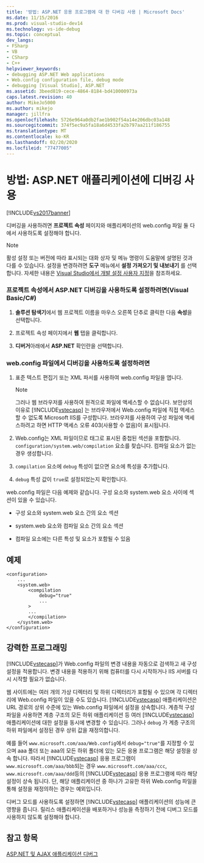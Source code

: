 ```yaml
---
title: '방법: ASP.NET 응용 프로그램에 대 한 디버깅 사용 | Microsoft Docs'
ms.date: 11/15/2016
ms.prod: visual-studio-dev14
ms.technology: vs-ide-debug
ms.topic: conceptual
dev_langs:
- FSharp
- VB
- CSharp
- C++
helpviewer_keywords:
- debugging ASP.NET Web applications
- Web.config configuration file, debug mode
- debugging [Visual Studio], ASP.NET
ms.assetid: 3beed819-cece-4864-8184-bd410000973a
caps.latest.revision: 40
author: MikeJo5000
ms.author: mikejo
manager: jillfra
ms.openlocfilehash: 5726e964a0db2fae1b902f54a14e206dbc03a148
ms.sourcegitcommit: 374f5ec9a5fa18a6d4533fa2b797aa211f186755
ms.translationtype: MT
ms.contentlocale: ko-KR
ms.lasthandoff: 02/20/2020
ms.locfileid: "77477005"
---
```

# <a name="how-to-enable-debugging-for-aspnet-applications"></a>방법: ASP.NET 애플리케이션에 디버깅 사용
[!INCLUDE[vs2017banner](../includes/vs2017banner.md)]

디버깅을 사용하려면 **프로젝트 속성** 페이지와 애플리케이션의 web.config 파일 둘 다에서 사용하도록 설정해야 합니다.  
  
> [!NOTE]  
> 활성 설정 또는 버전에 따라 표시되는 대화 상자 및 메뉴 명령이 도움말에 설명된 것과 다를 수 있습니다. 설정을 변경하려면 **도구** 메뉴에서 **설정 가져오기 및 내보내기** 를 선택합니다. 자세한 내용은 [Visual Studio에서 개발 설정 사용자 지정](/previous-versions/zbhkx167(v=vs.140))을 참조하세요.  
  
### <a name="to-enable-aspnet-debugging-in-the-project-properties-visual-basicc"></a>프로젝트 속성에서 ASP.NET 디버깅을 사용하도록 설정하려면(Visual Basic/C#)  
  
1. **솔루션 탐색기**에서 웹 프로젝트 이름을 마우스 오른쪽 단추로 클릭한 다음 **속성**을 선택합니다.  
  
2. 프로젝트 속성 페이지에서 **웹** 탭을 클릭합니다.  
  
3. **디버거**아래에서 **ASP.NET** 확인란을 선택합니다.  
  
### <a name="to-enable-debugging-in-the-webconfig-file"></a>web.config 파일에서 디버깅을 사용하도록 설정하려면  
  
1. 표준 텍스트 편집기 또는 XML 파서를 사용하여 web.config 파일을 엽니다.  
  
    > [!NOTE]  
    > 그러나 웹 브라우저를 사용하여 원격으로 파일에 액세스할 수 없습니다. 보안상의 이유로 [!INCLUDE[vstecasp](../includes/vstecasp-md.md)] 는 브라우저에서 Web.config 파일에 직접 액세스할 수 없도록 Microsoft IIS를 구성합니다. 브라우저를 사용하여 구성 파일에 액세스하려고 하면 HTTP 액세스 오류 403(사용할 수 없음)이 표시됩니다.  
  
2. Web.config는 XML 파일이므로 태그로 표시된 중첩된 섹션을 포함합니다. `configuration/system.web/compilation` 요소를 찾습니다. 컴파일 요소가 없는 경우 생성합니다.  
  
3. `compilation` 요소에 `debug` 특성이 없으면 요소에 특성을 추가합니다.  
  
4. `debug` 특성 값이 `true`로 설정되었는지 확인합니다.  
  
web.config 파일은 다음 예제와 같습니다. 구성 요소와 system.web 요소 사이에 섹션이 있을 수 있습니다.  
  
- 구성 요소와 system.web 요소 간의 요소 섹션  
  
- system.web 요소와 컴파일 요소 간의 요소 섹션  
  
- 컴파일 요소에는 다른 특성 및 요소가 포함될 수 있음  
  
## <a name="example"></a>예제  
  
```  
<configuration>  
    ...  
    <system.web>  
        <compilation  
            debug="true"  
            ...  
        >  
        ...  
        </compilation>  
    </system.web>  
</configuration>  
```  
  
## <a name="robust-programming"></a>강력한 프로그래밍  
[!INCLUDE[vstecasp](../includes/vstecasp-md.md)]가 Web.config 파일의 변경 내용을 자동으로 검색하고 새 구성 설정을 적용합니다. 변경 내용을 적용하기 위해 컴퓨터를 다시 시작하거나 IIS 서버를 다시 시작할 필요가 없습니다.  
  
웹 사이트에는 여러 개의 가상 디렉터리 및 하위 디렉터리가 포함될 수 있으며 각 디렉터리에 Web.config 파일이 있을 수도 있습니다. [!INCLUDE[vstecasp](../includes/vstecasp-md.md)] 애플리케이션은 URL 경로의 상위 수준에 있는 Web.config 파일에서 설정을 상속합니다. 계층적 구성 파일을 사용하면 계층 구조의 모든 하위 애플리케이션 등 여러 [!INCLUDE[vstecasp](../includes/vstecasp-md.md)] 애플리케이션에 대한 설정을 동시에 변경할 수 있습니다. 그러나 `debug` 가 계층 구조의 하위 파일에서 설정된 경우 상위 값을 재정의합니다.  
  
예를 들어 `www.microsoft.com/aaa/Web.config`에서 `debug="true"`를 지정할 수 있으며 aaa 폴더 또는 aaa의 모든 하위 폴더에 있는 모든 응용 프로그램은 해당 설정을 상속 합니다. 따라서 [!INCLUDE[vstecasp](../includes/vstecasp-md.md)] 응용 프로그램이 `www.microsoft.com/aaa/bbb`되는 경우 `www.microsoft.com/aaa/ccc`, `www.microsoft.com/aaa/ddd`등의 [!INCLUDE[vstecasp](../includes/vstecasp-md.md)] 응용 프로그램에 따라 해당 설정이 상속 됩니다. 단, 해당 애플리케이션 중 하나가 고유한 하위 Web.config 파일을 통해 설정을 재정의하는 경우는 예외입니다.  
  
디버그 모드를 사용하도록 설정하면 [!INCLUDE[vstecasp](../includes/vstecasp-md.md)] 애플리케이션의 성능에 큰 영향을 줍니다. 릴리스 애플리케이션을 배포하거나 성능을 측정하기 전에 디버그 모드를 사용하지 않도록 설정해야 합니다.  
  
## <a name="see-also"></a>참고 항목  
[ASP.NET 및 AJAX 애플리케이션 디버그](../debugger/debugging-aspnet-and-ajax-applications.md)  

